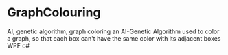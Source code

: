 # GraphColouring
AI, genetic algorithm, graph coloring
an AI-Genetic Algorithm used to color a graph,
so that each box can't have the same color with its adjacent boxes
WPF c#
